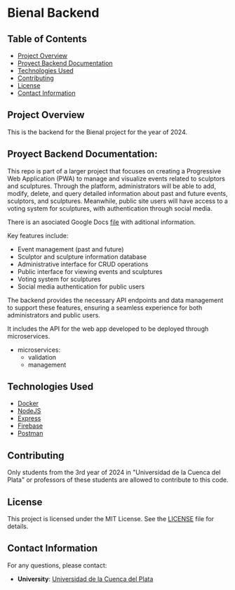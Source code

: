 # Bienal Backend

## Table of Contents

- [Project Overview](#project-overview)
- [Proyect Backend Documentation](#proyect-backend-documentation)
- [Technologies Used](#technologies-used)
- [Contributing](#contributing)
- [License](#license)
- [Contact Information](#contact-information)

## Project Overview

This is the backend for the Bienal project for the year of 2024.

## Proyect Backend Documentation:

This repo is part of a larger project that focuses on creating a Progressive Web Application (PWA) to manage and visualize events related to sculptors and sculptures. Through the platform, administrators will be able to add, modify, delete, and query detailed information about past and future events, sculptors, and sculptures. Meanwhile, public site users will have access to a voting system for sculptures, with authentication through social media.

There is an asociated Google Docs [file](https://docs.google.com/document/d/1w7bkSlSdHCkD9Fps0TIscYrSPX86JAmUSxahvEfqe-E/edit?tab=t.0#heading=h.vumxm8o7yv84) with aditional information.

Key features include:
- Event management (past and future)
- Sculptor and sculpture information database
- Administrative interface for CRUD operations
- Public interface for viewing events and sculptures
- Voting system for sculptures
- Social media authentication for public users

The backend provides the necessary API endpoints and data management to support these features, ensuring a seamless experience for both administrators and public users.

It includes the API for the web app developed to be deployed through microservices.

- microservices:
  - validation
  - management

## Technologies Used

- [Docker](https://www.docker.com/)
- [NodeJS](https://nodejs.org/en)
- [Express](https://expressjs.com/)
- [Firebase](https://firebase.google.com/)
- [Postman](https://www.postman.com/)

## Contributing

Only students from the 3rd year of 2024 in "Universidad de la Cuenca del Plata" or professors of these students are allowed to contribute to this code.


## License

This project is licensed under the MIT License. See the [LICENSE](LICENSE) file for details.

## Contact Information

For any questions, please contact:
- **University**: [Universidad de la Cuenca del Plata](https://www.ucp.edu.ar/)

